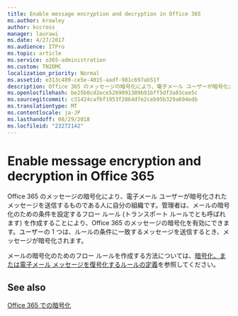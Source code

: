 ```yaml
---
title: Enable message encryption and decryption in Office 365
ms.author: krowley
author: kccross
manager: laurawi
ms.date: 4/27/2017
ms.audience: ITPro
ms.topic: article
ms.service: o365-administration
ms.custom: TN2DMC
localization_priority: Normal
ms.assetid: e313c489-ce5e-4015-aadf-981c697ab51f
description: Office 365 のメッセージの暗号化により、電子メール ユーザーが暗号化されたメッセージを送信するものである人に自分の組織です。管理者は、メールの暗号化のための条件を設定するフロー ルール (トランスポート ルールでとも呼ばれます) を作成することにより、Office 365 のメッセージの暗号化を有効にできます。
ms.openlocfilehash: be25b0cd2ece5269091309b91bff5df3a83cee5c
ms.sourcegitcommit: c31424cafbf1953f2864d7e2ceb95b329a694edb
ms.translationtype: MT
ms.contentlocale: ja-JP
ms.lasthandoff: 08/29/2018
ms.locfileid: "23272142"
---
```

# <a name="enable-message-encryption-and-decryption-in-office-365"></a>Enable message encryption and decryption in Office 365

Office 365 のメッセージの暗号化により、電子メール ユーザーが暗号化されたメッセージを送信するものである人に自分の組織です。管理者は、メールの暗号化のための条件を設定するフロー ルール (トランスポート ルールでとも呼ばれます) を作成することにより、Office 365 のメッセージの暗号化を有効にできます。ユーザーの 1 つは、ルールの条件に一致するメッセージを送信するとき、メッセージが暗号化されます。
  
メールの暗号化のためのフロー ルールを作成する方法については、[暗号化、または電子メール メッセージを復号化するルールの定義](https://go.microsoft.com/fwlink/p/?LinkID=402846)を参照してください。
  
## <a name="see-also"></a>See also

[Office 365 での暗号化](https://go.microsoft.com/fwlink/p/?LinkID=392525)

